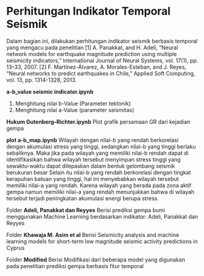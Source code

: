 # Perhitungan Indikator Temporal Seismik

Dalam bagian ini, dilakukan perhitungan indikator seismik berbasis temporal yang mengacu pada penelitian
[1] A. Panakkat, and H. Adeli, “Neural network models for earthquake magnitude prediction using multiple seismicity indicators,” International Journal of Neural Systems, vol. 17(1), pp. 13–33, 2007.
[2] F. Martínez-Álvarez, A. Morales-Esteban, and J. Reyes, “Neural networks to predict earthquakes in Chile,” Applied Soft Computing, vol. 13, pp. 1314-1328, 2013.

**a-b_value seismic indicator.ipynb**
1. Menghitung nilai b-Value (Parameter tektonik)
2. Menghitung nilai a-Value (parameter seismitas)

**Hukum Gutenberg–Richter.ipynb**
Plot grafik persamaan GR dari kejadian gempa

**plot a-b_map.ipynb**
Wilayah dengan nilai-b yang rendah berkorelasi dengan akumulasi stress yang tinggi, sedangkan nilai-b yang tinggi berlaku sebaliknya. Maka jika pada wilayah yang memiliki nilai-b rendah dapat di identifikasikan bahwa wilayah tersebut menyimpan stress tinggi yang sewaktu-waktu dapat dilepaskan dalam bentuk gelombang seismik berukuran besar
Selain itu nilai-b yang rendah berkorelasi dengan tingkat kerapuhan batuan yang tinggi, hal ini menyebabkan wilayah tersebut memiliki nilai-a yang rendah. Karena wilayah yang berada pada zona aktif gempa
namun memiliki nilai-a yang rendah menunjukkan bahwa di wilayah tersebut terjadi peningkatan akumulasi energi berupa stress.

Folder **Adeli, Panakkat dan Reyyes**
Berisi prediksi gempa bumi menggunakan Machine Learning berdasarkan indikator: Adeli, Panakkat dan Reyyes

Folder **Khawaja M. Asim et al**
Berisi Seismicity analysis and machine learning models for short-term low magnitude seismic activity predictions in Cyprus

Folder **Modified**
Berisi Modifikasi dari beberapa model yang digunakan pada penelitian prediksi gempa berbasis fitur temporal